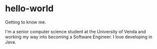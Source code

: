 # hello-world

Getting to know me.

I'm a senior computer science student at the University of Venda and working my way into becoming a Software Engineer. I love developing in Java.

